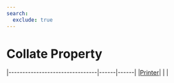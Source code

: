 ```yaml
---
search:
  exclude: true
---
```


<h1 class="heading"><span class="name">Collate Property</span></h1>

|--------------------------------|------|------|
|[Printer](../objects/printer.md)|&nbsp;|&nbsp;|
